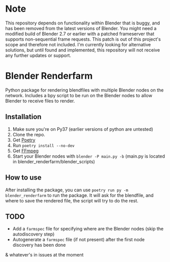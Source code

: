 # Note
This repository depends on functionality within Blender that is buggy, and has been removed from the latest versions of Blender. You might need a modified build of Blender 2.7 or earlier with a patched frameserver that supports non-sequential frame requests. This patch is out of this project's scope and therefore not included. I'm currently looking for alternative solutions, but until found and implemented, this repository will not receive any further updates or support.

# Blender Renderfarm
Python package for rendering blendfiles with multiple Blender nodes on the network.
Includes a bpy script to be run on the Blender nodes to allow Blender to receive files to render.

## Installation
1. Make sure you're on Py37 (earlier versions of python are untested)
2. Clone the repo.
3. Get [Poetry](https://poetry.eustace.io)
4. Run `poetry install --no-dev`
5. Get [FFmpeg](https://www.ffmpeg.org/)
6. Start your Blender nodes with `blender -P main.py -b` (main.py is located in blender_renderfarm/blender_scripts)

## How to use
After installing the package, you can use `poetry run py -m blender_renderfarm` to run the package. It will ask for the blendfile, and where to save the rendered file, the script will try to do the rest.

## TODO
 - Add a `farmspec` file for specifying where are the Blender nodes (skip the autodiscovery step)
 - Autogenerate a `farmspec` file (if not present) after the first node discovery has been done  

& whatever's in issues at the moment

